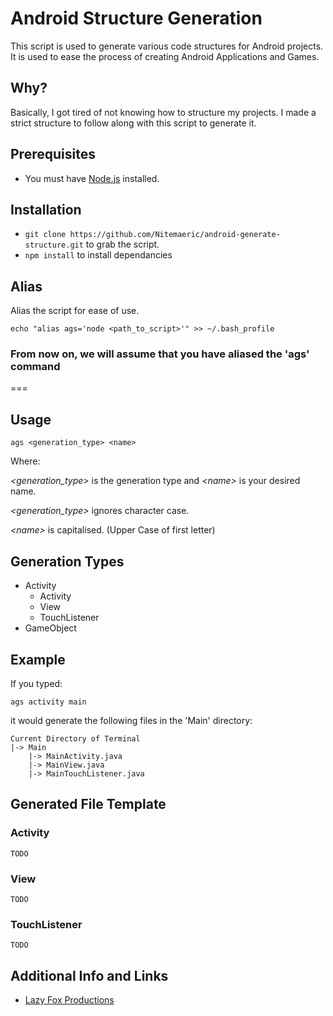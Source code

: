 # Android Structure Generation

This script is used to generate various code structures for Android projects. It is used to ease the process of creating Android Applications and Games.

## Why?

Basically, I got tired of not knowing how to structure my projects. I made a strict structure to follow along with this script to generate it.

## Prerequisites

- You must have [Node.js](http://nodejs.org) installed.

## Installation

- `git clone https://github.com/Nitemaeric/android-generate-structure.git` to grab the script.
- `npm install` to install dependancies


## Alias

Alias the script for ease of use.

```
echo "alias ags='node <path_to_script>'" >> ~/.bash_profile
```

### From now on, we will assume that you have aliased the 'ags' command

===

## Usage

```
ags <generation_type> <name>
```

Where:

<i>\<generation_type\></i> is the generation type and <i>\<name\></i> is your desired name.

<i>\<generation_type\></i> ignores character case.

<i>\<name\></i> is capitalised. (Upper Case of first letter)

## Generation Types

* Activity
	* Activity
	* View
	* TouchListener
* GameObject


## Example

If you typed:

```
ags activity main
```

it would generate the following files in the 'Main' directory:

```
Current Directory of Terminal
|-> Main
	|-> MainActivity.java
	|-> MainView.java
	|-> MainTouchListener.java
```
	
## Generated File Template

### Activity

```
TODO
```

### View

```
TODO
```

### TouchListener

```
TODO
```

## Additional Info and Links

* [Lazy Fox Productions](http://www.lazyfoxproductions.com)